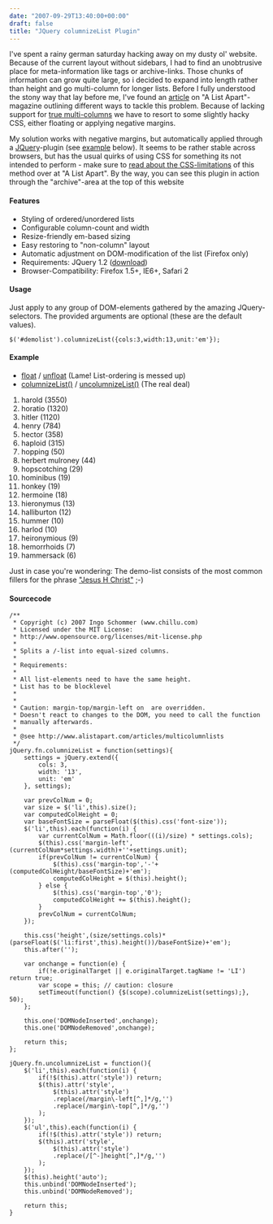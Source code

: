 ```yaml
---
date: "2007-09-29T13:40:00+00:00"
draft: false
title: "JQuery columnizeList Plugin"
---
```

I've spent a rainy german saturday hacking away on my dusty ol'
website. Because of the current layout without sidebars, I had to
find an unobtrusive place for meta-information like tags or
archive-links. Those chunks of information can grow quite large, so
i decided to expand into length rather than height and go
multi-column for longer lists. Before I fully understood the stony
way that lay before me, I've found an
[article](http://www.alistapart.com/articles/multicolumnlists) on
"A List Apart"-magazine outlining different ways to tackle this
problem. Because of lacking support for
[true multi-columns](http://www.w3.org/TR/css3-multicol/) we have
to resort to some slightly hacky CSS, either floating or applying
negative margins.

My solution works with negative margins, but automatically applied
through a [JQuery](http://www.jquery.com)-plugin (see
[example](#demolist-example) below). It seems to be rather stable
across browsers, but has the usual quirks of using CSS for
something its not intended to perform - make sure to
[read about the CSS-limitations](http://www.alistapart.com/articles/multicolumnlists)
of this method over at "A List Apart". By the way, you can see this
plugin in action through the "archive"-area at the top of this
website

#### Features

-   Styling of ordered/unordered lists
-   Configurable column-count and width
-   Resize-friendly em-based sizing
-   Easy restoring to "non-column" layout
-   Automatic adjustment on DOM-modification of the list (Firefox
    only)
-   Requirements: JQuery 1.2
    ([download](http://docs.jquery.com/Downloading_jQuery))
-   Browser-Compatibility: Firefox 1.5+, IE6+, Safari 2

#### Usage

Just apply to any group of DOM-elements gathered by the amazing
JQuery-selectors. The provided arguments are optional (these are
the default values).

    $('#demolist').columnizeList({cols:3,width:13,unit:'em'});

#### Example

-   [float](#) / [unfloat](#) (Lame! List-ordering is messed up)
-   [columnizeList()](#) / [uncolumnizeList()](#) (The real deal)

1.  harold (3550)
2.  horatio (1320)
3.  hitler (1120)
4.  henry (784)
5.  hector (358)
6.  haploid (315)
7.  hopping (50)
8.  herbert mulroney (44)
9.  hopscotching (29)
10. hominibus (19)
11. honkey (19)
12. hermoine (18)
13. hieronymus (13)
14. halliburton (12)
15. hummer (10)
16. harlod (10)
17. heironymious (9)
18. hemorrhoids (7)
19. hammersack (6)

Just in case you're wondering: The demo-list consists of the most
common fillers for the phrase
["Jesus H Christ"](http://tenser.typepad.com/tenser_said_the_tensor/2007/01/what_does_the_h.html)
;-)

#### Sourcecode

    /**
     * Copyright (c) 2007 Ingo Schommer (www.chillu.com)
     * Licensed under the MIT License:
     * http://www.opensource.org/licenses/mit-license.php
     * 
     * Splits a /-list into equal-sized columns.
     * 
     * Requirements: 
     * 
     * All list-elements need to have the same height.
     * List has to be blocklevel
     * 
     * 
     * Caution: margin-top/margin-left on  are overridden.
     * Doesn't react to changes to the DOM, you need to call the function
     * manually afterwards.
     * 
     * @see http://www.alistapart.com/articles/multicolumnlists
     */
    jQuery.fn.columnizeList = function(settings){
        settings = jQuery.extend({
            cols: 3,
            width: '13',
            unit: 'em'
        }, settings);
        
        var prevColNum = 0;
        var size = $('li',this).size();
        var computedColHeight = 0;
        var baseFontSize = parseFloat($(this).css('font-size'));
        $('li',this).each(function(i) {
            var currentColNum = Math.floor(((i)/size) * settings.cols);
            $(this).css('margin-left',(currentColNum*settings.width)+''+settings.unit);
            if(prevColNum != currentColNum) {
                $(this).css('margin-top','-'+(computedColHeight/baseFontSize)+'em');
                computedColHeight = $(this).height();
            } else {
                $(this).css('margin-top','0');
                computedColHeight += $(this).height();
            }
            prevColNum = currentColNum;
        });
    
        this.css('height',(size/settings.cols)*(parseFloat($('li:first',this).height())/baseFontSize)+'em');
        this.after('');
        
        var onchange = function(e) {
            if(!e.originalTarget || e.originalTarget.tagName != 'LI') return true;
            var scope = this; // caution: closure
            setTimeout(function() {$(scope).columnizeList(settings);}, 50);
        };
        
        this.one('DOMNodeInserted',onchange);
        this.one('DOMNodeRemoved',onchange);
        
        return this;
    };
    
    jQuery.fn.uncolumnizeList = function(){
        $('li',this).each(function(i) {
            if(!$(this).attr('style')) return;
            $(this).attr('style', 
                $(this).attr('style')
                .replace(/margin\-left[^,]*/g,'')
                .replace(/margin\-top[^,]*/g,'')
            );
        });
        $('ul',this).each(function(i) {
            if(!$(this).attr('style')) return;
            $(this).attr('style', 
                $(this).attr('style')
                .replace(/[^-]height[^,]*/g,'')
            );
        });
        $(this).height('auto');
        this.unbind('DOMNodeInserted');
        this.unbind('DOMNodeRemoved');
        
        return this;
    }



